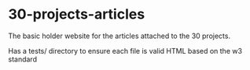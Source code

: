 # 30-projects-articles

The basic holder website for the articles attached to the 30 projects.

Has a tests/ directory to ensure each file is valid HTML based on the w3 standard